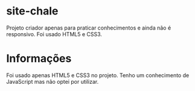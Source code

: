 # site-chale
Projeto criador apenas para praticar conhecimentos e ainda não é responsivo. Foi usado HTML5 e CSS3.
# Informações
Foi usado apenas HTML5 e CSS3 no projeto. Tenho um conhecimento de JavaScript mas não optei por utilizar.
